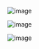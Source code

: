 ![image](https://github.com/Salimov-dev/Skilla/assets/108460956/82330409-d666-44e4-adb5-ce20f710e3be)

![image](https://github.com/Salimov-dev/Skilla/assets/108460956/f5789b19-19c9-4795-85a4-e47d647ba969)

![image](https://github.com/Salimov-dev/Skilla/assets/108460956/ed389539-9393-40d0-8244-70a61df536a6)



